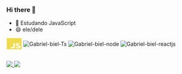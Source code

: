 ### Hi there 👋

- 🌱 Estudando JavaScript 
- 😄 ele/dele

<div>
  <img align="center" alt="Gabriel-biel-Js" height="30" width="40" src="https://raw.githubusercontent.com/devicons/devicon/master/icons/javascript/javascript-plain.svg" />
  <img align="center" alt="Gabriel-biel-Ts" height="30" width="40" src="https://xesque.rocketseat.dev/platform/tech/typescript.svg" />
  <img align="center" alt="Gabriel-biel-node" height="30" width="40" src="https://xesque.rocketseat.dev/platform/tech/node.svg" />
  <img align="center" alt="Gabriel-biel-reactjs" height="30" width="40" src="https://xesque.rocketseat.dev/platform/tech/reactjs.svg" />
<!--   <img align="center" alt="Gabriel-biel-reactNative" height="30" width="40" src="https://xesque.rocketseat.dev/platform/tech/react-native.svg" /> -->
<!--   <img align="center" alt="Gabriel-biel-nextjs" height="30" width="40" src="https://xesque.rocketseat.dev/platform/tech/nextjs.svg" /> -->
<div>
  
##

<div>
  <a href="https://github.com/Gabriel-biel">
    <img height="180em" src="https://github-readme-stats.vercel.app/api?username=Gabriel-biel&show_icons=true&theme=radical&include_all_commits=true&count_private=true" />
    <img height="180em" src="https://github-readme-stats.vercel.app/api/top-langs/?username=Gabriel-biel&layout=compact&langs_count=16&theme=cobalt" />
  </a>
<div>
